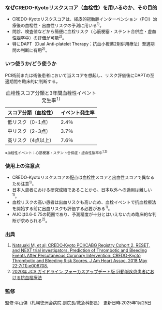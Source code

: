 ### なぜCREDO-Kyotoリスクスコア（血栓性）を用いるのか、その目的

* CREDO-Kyotoリスクスコアは、経皮的冠動脈インターベンション（PCI）治療後の血栓性・出血性リスクの予測に用いる<sup>1)</sup>。  
* 問診、検査値などから簡便に血栓リスク（心筋梗塞・ステント合併症・虚血性脳卒中）の評価が可能<sup>2)</sup>。  
* 特にDAPT（Dual Anti-platelet Therapy：抗血小板薬2剤併用療法）至適期間の判断に有用<sup>2)</sup>。

### いつ使うか/どう使うか

PCI術前または術後患者において当スコアを想起し、リスク評価後にDAPTの至適期間を臨床的に判断する。

<table>
  <caption>
    血栓性スコア分類と3年間血栓性イベント発生率<sup>1)</sup>
  </caption>
  <thead>
    <tr>
      <th>スコア分類（血栓性）</th>
      <th>イベント発生率</th>
    </tr>
  </thead>
  <tbody>
    <tr>
      <td>低リスク（0-1点）</td>
      <td>2.4％</td>
    </tr>
    <tr>
      <td>中リスク（2-3点）</td>
      <td>3.7％</td>
    </tr>
    <tr>
      <td>高リスク（4点以上）</td>
      <td>7.6％</td>
    </tr>
  </tbody>
</table>

<small>※血栓性イベント：心筋梗塞・ステント合併症・虚血性脳卒中<sup>1,2)</sup></small>

### 使用上の注意点

* CREDO-Kyotoリスクスコアの配点は血栓性スコアと出血性スコアで異なるため注意<sup>1)</sup>。  
* 日本人患者における研究成績であることから、日本以外への適用は難しい<sup>1)</sup>。  
* 血栓リスクの高い患者は出血リスクも高いため、血栓イベントで抗血栓療法を開始する前に出血リスクも評価する必要がある<sup>1)</sup>。  
* AUCは0.6-0.75の範囲であり、予測精度が十分とはいえないため臨床的な判断が求められる<sup>2)</sup>。

### 出典

1. [Natsuaki M, et al; CREDO‐Kyoto PCI/CABG Registry Cohort 2, RESET, and NEXT trial investigators. Prediction of Thrombotic and Bleeding Events After Percutaneous Coronary Intervention: CREDO-Kyoto Thrombotic and Bleeding Risk Scores. J Am Heart Assoc. 2018 May 22;7(11):e008708.](https://pubmed.ncbi.nlm.nih.gov/29789335/)  
2. [2020年 JCS ガイドライン フォーカスアップデート版 冠動脈疾患患者における抗血栓療法](https://www.j-circ.or.jp/cms/wp-content/uploads/2020/04/JCS2020_Kimura_Nakamura.pdf)

### 監修
監修:平山傑（札幌徳洲会病院 副院長/救急科部長）
更新日時:2025年1月25日